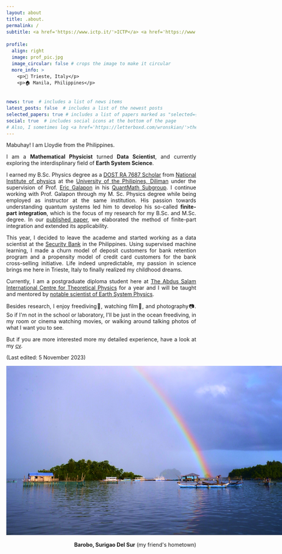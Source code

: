 ```yaml
---
layout: about
title: .about.
permalink: /
subtitle: <a href='https://www.ictp.it/'>ICTP</a> <a href='https://www.ictp.it/esp'>(Earth System Physics)</a> Postgraduate Diploma Student

profile:
  align: right
  image: prof_pic.jpg
  image_circular: false # crops the image to make it circular
  more_info: >
    <p>📍 Trieste, Italy</p>
    <p>🏠 Manila, Philippines</p>
    

news: true  # includes a list of news items
latest_posts: false  # includes a list of the newest posts
selected_papers: true # includes a list of papers marked as "selected={true}"
social: true  # includes social icons at the bottom of the page
# Also, I sometimes log <a href='https://letterboxd.com/wronskian/'>the film I watched</a>. Lastly, as my friend suggested, I'm planning to <a href='https://www.instagram.com/llvftgrp/'>upload here</a> my shots and take a look how I see the world.  
---
```


Mabuhay! I am Lloydie from the Philippines.
<div style="text-align: justify"> 
<p>I am a <strong>Mathematical Physicist</strong> turned <strong>Data Scientist</strong>, and currently exploring the interdisplinary field of <strong>Earth System Science</strong>. 


<p>I earned my B.Sc. Physics degree as a <a href='https://sei.dost.gov.ph/index.php/programs-and-projects/scholarships/undergraduate-scholarships#s-t-undergraduate-scholarships'>DOST RA 7687 Scholar</a> from <a href='http://nip.upd.edu.ph/'>National Institute of physics</a> at the <a href = 'https://upd.edu.ph/'>University of the Philipines, Diliman</a> under the supervision of Prof. <a href='http://nip.upd.edu.ph/profiles/eric-a-galapon/'>Eric Galapon</a> in his <a href= 'https://quant-math.org/wp/'>QuantMath Subgroup</a>. I continue working with Prof. Galapon through my M. Sc. Physics degree while being employed as instructor at the same institution. His passion towards understanding quantum systems led him to develop his so-called <strong>finite-part integration</strong>, which is the focus of my research for my B.Sc. and M.Sc. degree. In our <a href='https://pubs.aip.org/aip/jmp/article-abstract/62/4/043505/235708/Finite-part-integration-in-the-presence-of'>published paper</a>, we elaborated the method of finite-part integration and extended its applicability. 

<p>This year, I decided to leave the academe and started working as a data scientist at the <a href='https://www.securitybank.com/'>Security Bank</a> in the Philippines. Using supervised machine learning, I made a churn model of deposit customers for bank retention program and a propensity model of credit card customers for the bank cross-selling initiative. Life indeed unpredictable, my passion in science brings me here in Trieste, Italy to finally realized my childhood dreams. 

<p>Currently, I am a postgraduate diploma student here at <a href='https://www.ictp.it/'>The Abdus Salam International Centre for Theoretical Physics</a> for a year and I will be taught and mentored by <a href='https://www.ictp.it/esp'>notable scientist of Earth System Physics</a>. 

<p>Besides research, I enjoy freediving🤿, watching film🍿, and photography📷. So if I'm not in the school or laboratory, I'll be just in the ocean freediving, in my room or cinema watching movies, or walking around talking photos of what I want you to see. 

<p>But if you are more interested more my detailed experience, have a look at my <a href='/cv/'>cv</a>.

<p>(Last edited: 5 November 2023)
<p>
<img src="assets/img/225.jpg" alt="Barobo" class="center" style="max-width:800px;">
<div style="text-align: right"> 
<strong>Barobo, Surigao Del Sur</strong> (my friend's hometown)
